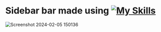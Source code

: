 # Sidebar bar made using [![My Skills](https://skillicons.dev/icons?i=html,css)](https://skillicons.dev)

![Screenshot 2024-02-05 150136](https://github.com/Kingsman119/Sidebar/assets/154053800/8afb6115-7ea1-4ec0-85ed-315d70d1aa7f)
